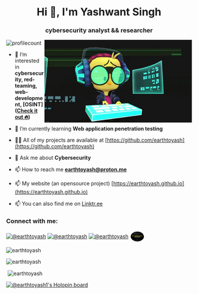 

<h1 align="center">Hi 👋, I'm Yashwant Singh</h1>
<h3 align="center"> cybersecurity analyst && researcher</h3>
<img align="right" alt="coding" width="400" src="https://raw.githubusercontent.com/earthtoyash/earthtoyash/main/giphy.gif">


<p align="left"> <img src="https://komarev.com/ghpvc/?username=earthtoyash&label=Profile%20views&color=0e75b6&style=flat" alt="profilecount" /> </p>

- 🔭 I’m interested in **cybersecurity, red-teaming, web-development, [OSINT]([Check it out ️‍🔥](https://github.com/earthtoyash/Hacktoria-Contracts/tree/main/My%20Contract%20Cards))**

- 🌱 I’m currently learning **Web application penetration testing**

- 👨‍💻 All of my projects are available at [https://github.com/earthtoyash](https://github.com/earthtoyash)

- 💬 Ask me about **Cybersecurity**

- 📫 How to reach me **earthtoyash@proton.me**

- 📫 My website (an opensource project) [https://earthtoyash.github.io](https://earthtoyash.github.io)

- 📫 You can also find me on [Linktr.ee](https://linktr.ee/earthtoyash)

<h3 align="left">Connect with me:</h3>
<p align="left">
<a href="https://www.twitter.com/in/earthtoyash" target="blank"><img align="center" src="https://raw.githubusercontent.com/rahuldkjain/github-profile-readme-generator/master/src/images/icons/Social/twitter.svg" alt="@earthtoyash" height="30" width="40" /></a>
<a href="https://earthtoyash.medium.com/" target="blank"><img align="center" src="https://raw.githubusercontent.com/rahuldkjain/github-profile-readme-generator/master/src/images/icons/Social/instagram.svg" alt="@earthtoyash" height="30" width="40" /></a>
<a href="https://www.linkedin.com/in/earthtoyash" target="blank"><img align="center" src="https://raw.githubusercontent.com/rahuldkjain/github-profile-readme-generator/master/src/images/icons/Social/linked-in-alt.svg" alt="@earthtoyash" height="30" width="40" /></a>
<a href="https://www.earthtoyash.github.io" target="blank"><img align="center" src="https://raw.githubusercontent.com/earthtoyash/earthtoyash/main/Prototype-1(Logo).png" alt="@earthtoyash" height="30" width="40" /></a>
</p>


<p><img align="auto" src="https://github-readme-streak-stats.herokuapp.com/?user=earthtoyash&" alt="earthtoyash" /></p>
<p><img align="auto" src="https://github-readme-stats.vercel.app/api/top-langs?username=earthtoyash&show_icons=true&locale=en&layout=compact" alt="earthtoyash" /></p>

<p>&nbsp;<img align="center" src="https://github-readme-stats.vercel.app/api?username=earthtoyash&show_icons=true&locale=en" alt="earthtoyash" /></p>


[![@earthtoyash1's Holopin board](https://holopin.io/api/user/board?user=earthtoyash1)](https://holopin.io/@earthtoyash1)

